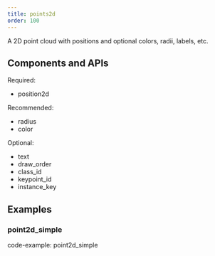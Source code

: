 ```yaml
---
title: points2d
order: 100
---
```


A 2D point cloud with positions and optional colors, radii, labels, etc.

## Components and APIs

Required:
* position2d

Recommended:
* radius
* color

Optional:
* text
* draw_order
* class_id
* keypoint_id
* instance_key

## Examples

### point2d_simple

code-example: point2d_simple


